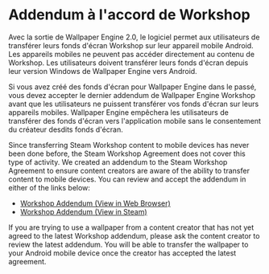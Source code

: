 # Addendum à l'accord de Workshop

Avec la sortie de Wallpaper Engine 2.0, le logiciel permet aux utilisateurs de transférer leurs fonds d'écran Workshop sur leur appareil mobile Android. Les appareils mobiles ne peuvent pas accéder directement au contenu de Workshop. Les utilisateurs doivent transférer leurs fonds d'écran depuis leur version Windows de Wallpaper Engine vers Android.

Si vous avez créé des fonds d'écran pour Wallpaper Engine dans le passé, vous devez accepter le dernier addendum de Wallpaper Engine Workshop avant que les utilisateurs ne puissent transférer vos fonds d'écran sur leurs appareils mobiles. Wallpaper Engine empêchera les utilisateurs de transférer des fonds d'écran vers l'application mobile sans le consentement du créateur desdits fonds d'écran.

Since transferring Steam Workshop content to mobile devices has never been done before, the Steam Workshop Agreement does not cover this type of activity. We created an addendum to the Steam Workshop Agreement to ensure content creators are aware of the ability to transfer content to mobile devices. You can review and accept the addendum in either of the links below:

* [Workshop Addendum (View in Web Browser)](https://store.steampowered.com/workshopeula/431960/)
* <a href="steam://url/WorkshopEula/431960/">Workshop Addendum (View in Steam)</a>

If you are trying to use a wallpaper from a content creator that has not yet agreed to the latest Workshop addendum, please ask the content creator to review the latest addendum. You will be able to transfer the wallpaper to your Android mobile device once the creator has accepted the latest agreement.